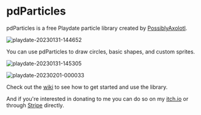# pdParticles
pdParticles is a free Playdate particle library created by [PossiblyAxolotl](https://www.youtube.com/PossiblyAxolotl).


![playdate-20230131-144652](https://user-images.githubusercontent.com/76883695/215882419-0d358b40-1236-477b-a207-c5ba053922fd.gif)

You can use pdParticles to draw circles, basic shapes, and custom sprites.

![playdate-20230131-145305](https://user-images.githubusercontent.com/76883695/215882184-feb815a5-5964-432c-a96d-5274c46adb32.gif)

![playdate-20230201-000033](https://user-images.githubusercontent.com/76883695/215965042-7c7b5622-e4b9-460a-95e2-3b5b875a8ff0.gif)

Check out the [wiki](https://github.com/PossiblyAxolotl/pdParticles/wiki) to see how to get started and use the library. 

And if you're interested in donating to me you can do so on my [itch.io](https://possiblyaxolotl.itch.io) or through [Stripe](https://donate.stripe.com/8wM3eba7y02L6GIaEG) directly.
